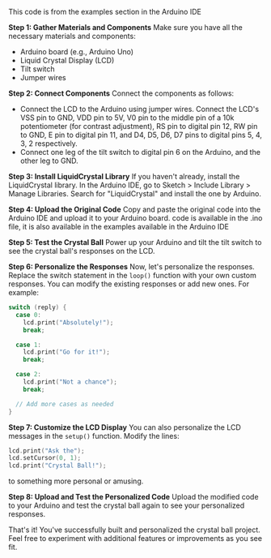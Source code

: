 This code is from the examples section in the Arduino IDE



**Step 1: Gather Materials and Components**
Make sure you have all the necessary materials and components:
- Arduino board (e.g., Arduino Uno)
- Liquid Crystal Display (LCD)
- Tilt switch
- Jumper wires

**Step 2: Connect Components**
Connect the components as follows:
- Connect the LCD to the Arduino using jumper wires. Connect the LCD's VSS pin to GND, VDD pin to 5V, V0 pin to the middle pin of a 10k potentiometer (for contrast adjustment), RS pin to digital pin 12, RW pin to GND, E pin to digital pin 11, and D4, D5, D6, D7 pins to digital pins 5, 4, 3, 2 respectively.
- Connect one leg of the tilt switch to digital pin 6 on the Arduino, and the other leg to GND.

**Step 3: Install LiquidCrystal Library**
If you haven't already, install the LiquidCrystal library. In the Arduino IDE, go to Sketch > Include Library > Manage Libraries. Search for "LiquidCrystal" and install the one by Arduino.

**Step 4: Upload the Original Code**
Copy and paste the original code into the Arduino IDE and upload it to your Arduino board.
code is available in the .ino file, it is also available in the examples available in the Arduino IDE

**Step 5: Test the Crystal Ball**
Power up your Arduino and tilt the tilt switch to see the crystal ball's responses on the LCD.

**Step 6: Personalize the Responses**
Now, let's personalize the responses. Replace the switch statement in the `loop()` function with your own custom responses. You can modify the existing responses or add new ones. For example:
```cpp
switch (reply) {
  case 0:
    lcd.print("Absolutely!");
    break;

  case 1:
    lcd.print("Go for it!");
    break;

  case 2:
    lcd.print("Not a chance");
    break;

  // Add more cases as needed
}
```

**Step 7: Customize the LCD Display**
You can also personalize the LCD messages in the `setup()` function. Modify the lines:
```cpp
lcd.print("Ask the");
lcd.setCursor(0, 1);
lcd.print("Crystal Ball!");
```
to something more personal or amusing.

**Step 8: Upload and Test the Personalized Code**
Upload the modified code to your Arduino and test the crystal ball again to see your personalized responses.

That's it! You've successfully built and personalized the crystal ball project. Feel free to experiment with additional features or improvements as you see fit.
